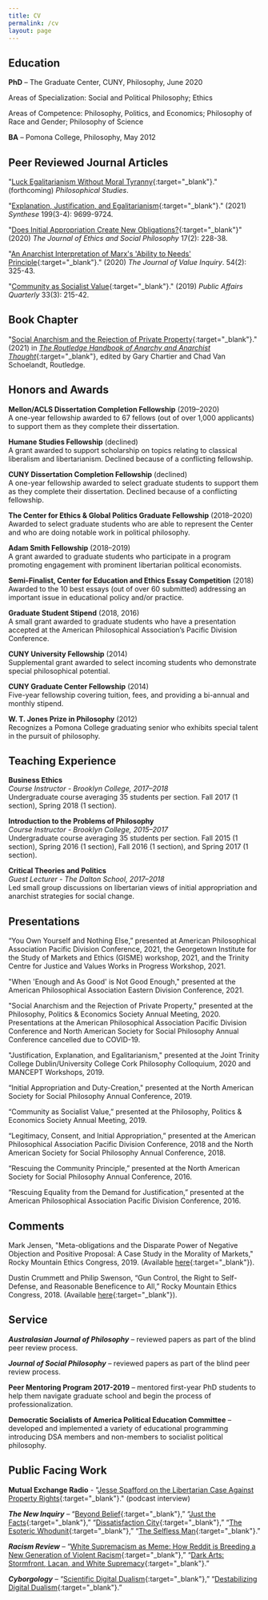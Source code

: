 ```yaml
---
title: CV
permalink: /cv
layout: page
---
```


## Education

**PhD** – The Graduate Center, CUNY, Philosophy, June 2020

Areas of Specialization: Social and Political Philosophy; Ethics

Areas of Competence: Philosophy, Politics, and Economics; Philosophy of Race and Gender; Philosophy of Science

**BA** – Pomona College, Philosophy, May 2012


## Peer Reviewed Journal Articles

"[Luck Egalitarianism Without Moral Tyranny](https://link.springer.com/article/10.1007%2Fs11098-021-01667-4){:target="_blank"}." (forthcoming) _Philosophical Studies_.

"[Explanation, Justification, and Egalitarianism](https://link.springer.com/article/10.1007/s11229-021-03222-4){:target="_blank"}." (2021) _Synthese_ 199(3-4): 9699-9724.

"[Does Initial Appropriation Create New Obligations?](http://jesp.org/index.php/jesp/article/view/952){:target="_blank"}" (2020) _The Journal of Ethics and Social Philosophy_ 17(2): 228-38.

"[An Anarchist Interpretation of Marx's 'Ability to Needs' Principle](/files/AANP.pdf){:target="_blank"}." (2020) _The Journal of Value Inquiry_. 54(2): 325-43.

"[Community as Socialist Value](/files/Community.pdf){:target="_blank"}." (2019) _Public Affairs Quarterly_ 33(3): 215-42.

## Book Chapter

"[Social Anarchism and the Rejection of Private Property](/files/SpaffordSocialAnarchism.pdf){:target="_blank"}." (2021) in [_The Routledge Handbook of Anarchy and Anarchist Thought_](https://www.routledge.com/The-Routledge-Handbook-of-Anarchy-and-Anarchist-Thought/Chartier-Schoelandt/p/book/9781138737587?fbclid=IwAR1djhuz_0oQd_CY3fza_aIuGvZUmVjk8H0yBn3dJHXP_Op_ZfZ9r6Dk5yc){:target="_blank"}, edited by Gary Chartier and Chad Van Schoelandt, Routledge.


## Honors and Awards

**Mellon/ACLS Dissertation Completion Fellowship** (2019–2020)  
A one-year fellowship awarded to 67 fellows (out of over 1,000 applicants) to support them as they complete their dissertation.

**Humane Studies Fellowship** (declined)  
A grant awarded to support scholarship on topics relating to classical liberalism and libertarianism. Declined because of a conflicting fellowship.

**CUNY Dissertation Completion Fellowship** (declined)  
A one-year fellowship awarded to select graduate students to support them as they complete their dissertation. Declined because of a conflicting fellowship.

**The Center for Ethics & Global Politics Graduate Fellowship** (2018–2020)  
Awarded to select graduate students who are able to represent the Center and who are doing notable work in political philosophy.

**Adam Smith Fellowship** (2018–2019)  
A grant awarded to graduate students who participate in a program promoting engagement with prominent libertarian political economists.

**Semi-Finalist, Center for Education and Ethics Essay Competition** (2018)  
Awarded to the 10 best essays (out of over 60 submitted) addressing an important issue in educational policy and/or practice.

**Graduate Student Stipend** (2018, 2016)  
A small grant awarded to graduate students who have a presentation accepted at the American Philosophical Association’s Pacific Division Conference.

**CUNY University Fellowship** (2014)  
Supplemental grant awarded to select incoming students who demonstrate special philosophical potential.

**CUNY Graduate Center Fellowship** (2014)  
Five-year fellowship covering tuition, fees, and providing a bi-annual and monthly stipend.

**W. T. Jones Prize in Philosophy** (2012)  
Recognizes a Pomona College graduating senior who exhibits special talent in the pursuit of philosophy.


## Teaching Experience

**Business Ethics**  
_Course Instructor - Brooklyn College, 2017–2018_  
Undergraduate course averaging 35 students per section. Fall 2017 (1 section), Spring 2018 (1 section).

**Introduction to the Problems of Philosophy**  
_Course Instructor - Brooklyn College, 2015–2017_  
Undergraduate course averaging 35 students per section. Fall 2015 (1 section), Spring 2016 (1 section), Fall 2016 (1 section), and Spring 2017 (1 section).

**Critical Theories and Politics**  
_Guest Lecturer - The Dalton School, 2017–2018_  
Led small group discussions on libertarian views of initial appropriation and anarchist strategies for social change.

## Presentations

“You Own Yourself and Nothing Else,” presented at American Philosophical Association Pacific Division Conference, 2021, the Georgetown Institute for the Study of Markets and Ethics (GISME) workshop, 2021, and the Trinity Centre for Justice and Values Works in Progress Workshop, 2021.

"When 'Enough and As Good' is Not Good Enough," presented at the American Philosophical Association Eastern Division Conference, 2021.

"Social Anarchism and the Rejection of Private Property," presented at the Philosophy, Politics & Economics Society Annual Meeting, 2020. Presentations at the American Philosophical Association Pacific Division Conference and North American Society for Social Philosophy Annual Conference cancelled due to COVID-19.

"Justification, Explanation, and Egalitarianism," presented at the Joint Trinity College Dublin/University College Cork Philosophy Colloquium, 2020 and MANCEPT Workshops, 2019.

“Initial Appropriation and Duty-Creation," presented at the North American Society for Social Philosophy Annual Conference, 2019.

“Community as Socialist Value,” presented at the Philosophy, Politics & Economics Society Annual Meeting, 2019.

“Legitimacy, Consent, and Initial Appropriation,” presented at the American Philosophical Association Pacific Division Conference, 2018 and the North American Society for Social Philosophy Annual Conference, 2018.

“Rescuing the Community Principle,” presented at the North American Society for Social Philosophy Annual Conference, 2016.

“Rescuing Equality from the Demand for Justification,” presented at the American Philosophical Association Pacific Division Conference, 2016.

## Comments

Mark Jensen, "Meta-obligations and the Disparate Power of Negative Objection and Positive Proposal: A Case Study in the Morality of Markets," Rocky Mountain Ethics Congress, 2019. (Available [here](/files/Jensen%20RoME%202019%20Comments.pdf){:target="_blank"}).

Dustin Crummett and Philip Swenson, “Gun Control, the Right to Self-Defense, and Reasonable Beneficence to All,” Rocky Mountain Ethics Congress, 2018. (Available [here](/files/Crummett%20and%20Swenson%20Comments.pdf){:target="_blank"}).

## Service

**_Australasian Journal of Philosophy_** – reviewed papers as part of the blind peer review process.

**_Journal of Social Philosophy_** – reviewed papers as part of the blind peer review process.

**Peer Mentoring Program 2017-2019** – mentored first-year PhD students to help them navigate graduate school and begin the process of professionalization.

**Democratic Socialists of America Political Education Committee** – developed and implemented a variety of educational programming introducing DSA members and non-members to socialist political philosophy.

## Public Facing Work

**Mutual Exchange Radio** - "[Jesse Spafford on the Libertarian Case Against Property Rights](https://c4ss.org/content/54893){:target="_blank"}." (podcast interview)

**_The New Inquiry_** – “[Beyond Belief](https://thenewinquiry.com/beyond-belief/){:target="_blank"},” “[Just the Facts](https://thenewinquiry.com/just-the-facts/){:target="_blank"},” “[Dissatisfaction City](https://thenewinquiry.com/dissatisfaction-city/){:target="_blank"},” “[The Esoteric Whodunit](https://thenewinquiry.com/the-esoteric-whodunit/){:target="_blank"},” “[The Selfless Man](https://thenewinquiry.com/the-selfless-man/){:target="_blank"}.”

**_Racism Review_** – “[White Supremacism as Meme: How Reddit is Breeding a New Generation of Violent Racism](http://www.racismreview.com/blog/2013/11/11/white-supremacism-meme-reddit-breeds-violent-racism/){:target="_blank"},” “[Dark Arts: Stormfront, Lacan, and White Supremacy](http://www.racismreview.com/blog/2012/12/11/stormfront-and-lacan/){:target="_blank"}.”

**_Cyborgology_** – “[Scientific Digital Dualism](https://thesocietypages.org/cyborgology/2013/08/21/scientific-digital-dualism/){:target="_blank"},” “[Destabilizing Digital Dualism](https://thesocietypages.org/cyborgology/2013/09/30/destabilizing-digital-dualism/){:target="_blank"}.”
